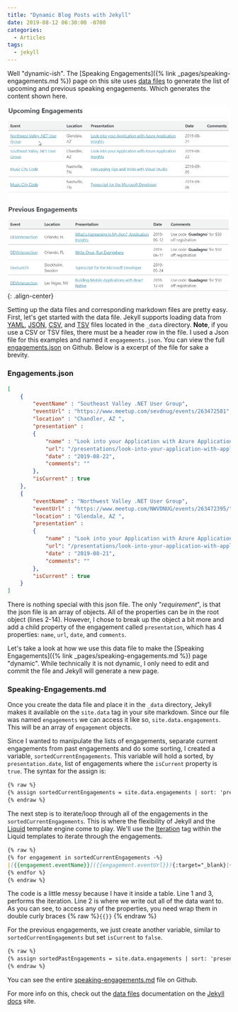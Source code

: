 ```yaml
---
title: "Dynamic Blog Posts with Jekyll"
date: 2019-08-12 06:30:00 -0700
categories:
  - Articles
tags:
  - jekyll
---
```


Well "dynamic-ish". The [Speaking Engagements]({% link _pages/speaking-engagements.md %}) page on this site uses [data files](https://jekyllrb.com/docs/datafiles/) to generate the list of upcoming and previous speaking engagements. Which generates the content shown here.

![image-center](/assets/images/posts/data-files-speaking-engagements.png "Speaking Engagements"){: .align-center}

Setting up the data files and corresponding markdown files are pretty easy.  First, let's get started with the data file. Jekyll supports loading data from [YAML](https://yaml.org), [JSON](https://www.json.org), [CSV](https://en.wikipedia.org/wiki/Comma-separated_values), and [TSV](https://en.wikipedia.org/wiki/Tab-separated_values) files located in the `_data` directory. **Note**, if you use a CSV or TSV files, there must be a header row in the file.  I used a Json file for this examples and named it `engagements.json`. You can view the full [engagements.json](https://github.com/jguadagno/jguadagno.github.io/blob/master/_data/engagements.json) on Github. Below is a excerpt of the file for sake a brevity.

### Engagements.json

```json
[
    {
        "eventName" : "Southeast Valley .NET User Group",
        "eventUrl" : "https://www.meetup.com/sevdnug/events/263472581",
        "location" : "Chandler, AZ ",
        "presentation" :
        {
            "name" : "Look into your Application with Azure Application Insights",
            "url": "/presentations/look-into-your-application-with-application-insights",
            "date" : "2019-08-22",
            "comments": ""
        },
        "isCurrent" : true
    },
    {
        "eventName" : "Northwest Valley .NET User Group",
        "eventUrl" : "https://www.meetup.com/NWVDNUG/events/263472395/",
        "location" : "Glendale, AZ ",
        "presentation" :
        {
            "name" : "Look into your Application with Azure Application Insights",
            "url": "/presentations/look-into-your-application-with-application-insights",
            "date" : "2019-08-21",
            "comments": ""
        },
        "isCurrent" : true
    }
]
```

There is nothing special with this json file. The only "*requirement*", is that the json file is an array of objects. All of the properties can be in the root object (lines 2-14). However, I chose to break up the object a bit more and add a child property of the engagement called `presentation`, which has 4 properties: `name`, `url`, `date`, and `comments`.

Let's take a look at how we use this data file to make the [Speaking Engagements]({% link _pages/speaking-engagements.md %}) page "dynamic". While technically it is not dynamic, I only need to edit and commit the file and Jekyll will generate a new page.

### Speaking-Engagements.md

Once you create the data file and place it in the `_data` directory, Jekyll makes it available on the `site.data` tag in your site markdown.  Since our file was named `engagements` we can access it like so, `site.data.engagements`. This will be an array of `engagement` objects.

Since I wanted to manipulate the lists of engagements, separate current engagements from past engagements and do some sorting, I created a variable, `sortedCurrentEngagements`.  This variable will hold a sorted, by `presentation.date`, list of engagements where the `isCurrent` property is `true`. The syntax for the assign is:

```markdown
{% raw %}
{% assign sortedCurrentEngagements = site.data.engagements | sort: 'presentation.date' | where:'isCurrent', 'true' %}
{% endraw %}
```

The next step is to iterate/loop through all of the engagements in the `sortedCurrentEngagements`.  This is where the flexibility of Jekyll and the [Liquid](https://shopify.github.io/liquid/) template engine come to play. We'll use the [Iteration](https://shopify.github.io/liquid/tags/iteration/) tag within the Liquid templates to iterate through the engagements.

```markdown
{% raw %}
{% for engagement in sortedCurrentEngagements -%}
|[{{engagement.eventName}}]({{engagement.eventUrl}}){:target="_blank}|{{engagement.location}}|[{{engagement.presentation.name}}]({{engagement.presentation.url}})|{{engagement.presentation.date}}|{{engagement.presentation.comments }}|
{% endfor %}
{% endraw %}
```

The code is a little messy because I have it inside a table. Line 1 and 3, performs the iteration. Line 2 is where we write out all of the data want to. As you can see, to access any of the properties, you need wrap them in double curly braces {% raw %}`{{}}` {% endraw %}

For the previous engagements, we just create another variable, similar to `sortedCurrentEngagements` but set `isCurrent` to `false`.

```markdown
{% raw %}
{% assign sortedPastEngagements = site.data.engagements | sort: 'presentation.date' | reverse | where:'isCurrent', 'false' %}
{% endraw %}
```

You can see the entire [speaking-engagements.md](https://github.com/jguadagno/jguadagno.github.io/blob/master/_pages/speaking-engagements.md) file on Github.

For more info on this, check out the [data files](https://jekyllrb.com/docs/datafiles/) documentation on the [Jekyll](https://jekyllrb.com/) [docs](https://jekyllrb.com/docs/) site.
